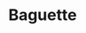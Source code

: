 ---
layout: recette
categories: [recettes]
hidden: true
lang: fr
sitemap: true
title: Baguette
type: boulangerie
utensils:
  - moule-baguettes
  - pain-lame
  - corne
  - coupe-pate
  - saladier
  - grille
recettes:
  Classique:
    ingredients: 
      - nom: farine T55
        qte: 260
        unite: gr
        variable: true
      - nom: levure sèche
        qte: 2
        unite: gr
      - nom: eau
        qte: 195
        unite: gr
      - nom: sel
        qte: 5
        unite: gr
      - nom: sucre
        qte: 5
        unite: gr
    etapes:
      - label: Préparation
        details:
          - label: Activer la levure sèche avec l'eau
            link: /cuisine/levure
          - Mélanger la farine avec le sel et le sucre
          - Ajouter le mélange eau-levure
          - Pétrir jusqu'à incorporation
          - Laisser reposer 30 minutes
          - Étirer et plier x10 
          - Laisser reposer 1 heure
          - Étirer et plier x10
          - Laisser reposer 30 minutes
          - label: Façonner
            link: /cuisine/faconnage-baguette
      - label: Cuisson
        emoji: 🔥
        details:
          - Allumer le four au maximum
          - Laisser le four chauffer pendant 20 minutes
          - Placer un récipient avec de l'eau bouillante dans le four tout en bas
          - Vaporiser de l'eau sur les baguettes
          - Grigner
          - Saupoudrer de farine ou de graines (sésame, pavot, ...)
          - Cuire les baguettes 5 à 10 minutes
          - Couvrir d'alumninium
          - Continuer la cuisson pour 10 à 15 minutes
          - Éteindre le four
          - Ouvrir partiellement la porte du four
          - Laisser ressuer une heure sur une grille
notes:
  - Possibilité de laisser reposer le pâton au réfrigérateur de 6 heures à 3 jours
  - Ramener le pâton à température ambiante en le laissant 30 minutes à température ambiante (minimum)
  - Pour aider à la dernière levée, placer un bol d'eau bouillante et les pâtons dans le four éteint pendant 30 minutes
---